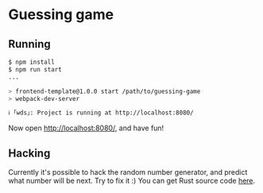 # Guessing game
## Running
```bash
$ npm install
$ npm run start
...

> frontend-template@1.0.0 start /path/to/guessing-game
> webpack-dev-server

ℹ ｢wds｣: Project is running at http://localhost:8080/
```

Now open [http://localhost:8080/](http://localhost:8080/), and have fun!

## Hacking
Currently it's possible to hack the random number generator, and predict what number will be next. Try to fix it :) You can get Rust source code [here](https://github.com/fluencelabs/fluence/tree/master/vm/examples/guessing-game).
